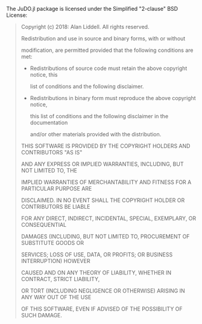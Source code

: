 The JuDO.jl package is licensed under the Simplified "2-clause" BSD License:

> Copyright (c) 2018: Alan Liddell.
> All rights reserved.
>
>
>
> Redistribution and use in source and binary forms, with or without
>
> modification, are permitted provided that the following conditions are met:
>
>
>
> * Redistributions of source code must retain the above copyright notice, this
>
>   list of conditions and the following disclaimer.
>
>
>
> * Redistributions in binary form must reproduce the above copyright notice,
>
>   this list of conditions and the following disclaimer in the documentation
>
>   and/or other materials provided with the distribution.
>
>
>
> THIS SOFTWARE IS PROVIDED BY THE COPYRIGHT HOLDERS AND CONTRIBUTORS "AS IS"
>
> AND ANY EXPRESS OR IMPLIED WARRANTIES, INCLUDING, BUT NOT LIMITED TO, THE
>
> IMPLIED WARRANTIES OF MERCHANTABILITY AND FITNESS FOR A PARTICULAR PURPOSE ARE
>
> DISCLAIMED. IN NO EVENT SHALL THE COPYRIGHT HOLDER OR CONTRIBUTORS BE LIABLE
>
> FOR ANY DIRECT, INDIRECT, INCIDENTAL, SPECIAL, EXEMPLARY, OR CONSEQUENTIAL
>
> DAMAGES (INCLUDING, BUT NOT LIMITED TO, PROCUREMENT OF SUBSTITUTE GOODS OR
>
> SERVICES; LOSS OF USE, DATA, OR PROFITS; OR BUSINESS INTERRUPTION) HOWEVER
>
> CAUSED AND ON ANY THEORY OF LIABILITY, WHETHER IN CONTRACT, STRICT LIABILITY,
>
> OR TORT (INCLUDING NEGLIGENCE OR OTHERWISE) ARISING IN ANY WAY OUT OF THE USE
>
> OF THIS SOFTWARE, EVEN IF ADVISED OF THE POSSIBILITY OF SUCH DAMAGE.
>
>
